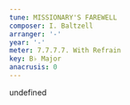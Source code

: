 ```yaml
---
tune: MISSIONARY'S FAREWELL
composer: I. Baltzell
arranger: '-'
year: '-'
meter: 7.7.7.7. With Refrain
key: B♭ Major
anacrusis: 0
---
```

undefined